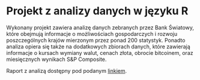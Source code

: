 # Projekt z analizy danych w języku R

Wykonany projekt zawiera analizę danych zebranych przez Bank Światowy, które obejmują informacje o możliwościach gospodarczych i rozwoju poszczególnych krajów mierzonym przez ponad 200 statystyk. Ponadto analiza opiera się także na dodatkowych zbiorach danych, które zawierają informacje o kursach wymiany walut, cenach złota, obrocie bitcoinem, oraz miesięcznych wynikach S&P Composite.

Raport z analizą dostępny pod podanym [linkiem](https://bartekprz.github.io/ZED/).